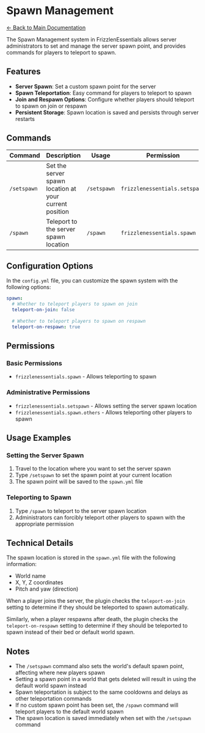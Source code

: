 # Spawn Management

[← Back to Main Documentation](../README.md)

The Spawn Management system in FrizzlenEssentials allows server administrators to set and manage the server spawn point, and provides commands for players to teleport to spawn.

## Features

- **Server Spawn**: Set a custom spawn point for the server
- **Spawn Teleportation**: Easy command for players to teleport to spawn
- **Join and Respawn Options**: Configure whether players should teleport to spawn on join or respawn
- **Persistent Storage**: Spawn location is saved and persists through server restarts

## Commands

| Command | Description | Usage | Permission |
|---------|-------------|-------|------------|
| `/setspawn` | Set the server spawn location at your current position | `/setspawn` | `frizzlenessentials.setspawn` |
| `/spawn` | Teleport to the server spawn location | `/spawn` | `frizzlenessentials.spawn` |

## Configuration Options

In the `config.yml` file, you can customize the spawn system with the following options:

```yaml
spawn:
  # Whether to teleport players to spawn on join
  teleport-on-join: false
  
  # Whether to teleport players to spawn on respawn
  teleport-on-respawn: true
```

## Permissions

### Basic Permissions
- `frizzlenessentials.spawn` - Allows teleporting to spawn

### Administrative Permissions
- `frizzlenessentials.setspawn` - Allows setting the server spawn location
- `frizzlenessentials.spawn.others` - Allows teleporting other players to spawn

## Usage Examples

### Setting the Server Spawn

1. Travel to the location where you want to set the server spawn
2. Type `/setspawn` to set the spawn point at your current location
3. The spawn point will be saved to the `spawn.yml` file

### Teleporting to Spawn

1. Type `/spawn` to teleport to the server spawn location
2. Administrators can forcibly teleport other players to spawn with the appropriate permission

## Technical Details

The spawn location is stored in the `spawn.yml` file with the following information:
- World name
- X, Y, Z coordinates
- Pitch and yaw (direction)

When a player joins the server, the plugin checks the `teleport-on-join` setting to determine if they should be teleported to spawn automatically.

Similarly, when a player respawns after death, the plugin checks the `teleport-on-respawn` setting to determine if they should be teleported to spawn instead of their bed or default world spawn.

## Notes

- The `/setspawn` command also sets the world's default spawn point, affecting where new players spawn
- Setting a spawn point in a world that gets deleted will result in using the default world spawn instead
- Spawn teleportation is subject to the same cooldowns and delays as other teleportation commands
- If no custom spawn point has been set, the `/spawn` command will teleport players to the default world spawn
- The spawn location is saved immediately when set with the `/setspawn` command 